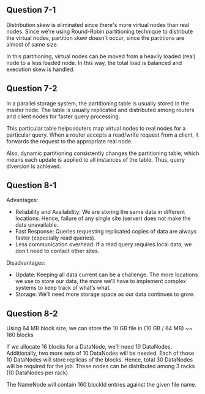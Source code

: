 ## Question 7-1

Distribution skew is eliminated since there's more virtual nodes than real nodes. Since we're using Round-Robin partitioning technique to distribute the virtual nodes, partition skew doesn't occur, since the partitions are almost of same size.

In this partitioning, virtual nodes can be moved from a heavily loaded (real) node to a less loaded node. In this way, the total load is balanced and execution skew is handled.

## Question 7-2

In a parallel storage system, the partitioning table is usually stored in the master node. The table is usually replicated and distributed among routers and client nodes for faster query processing.

This particular table helps routers map virtual nodes to real nodes for a particular query. When a router accepts a read/write request from a client, it forwards the request to the appropriate real node.

Also, dynamic partitioning consistently changes the partitioning table, which means each update is applied to all instances of the table. Thus, query diversion is achieved.

## Question 8-1

Advantages:

- Reliability and Availability: We are storing the same data in different locations. Hence, failure of any single site (server) does not make the data unavailable.
- Fast Response: Queries requesting replicated copies of data are always faster (especially read queries).
- Less communication overhead: If a read query requires local data, we don't need to contact other sites.

Disadvantages:

- Update: Keeping all data current can be a challenge. The more locations we use to store our data, the more we’ll have to implement complex systems to keep track of what’s what.
- Storage: We’ll need more storage space as our data continues to grow.

## Question 8-2

Using 64 MB block size, we can store the 10 GB file in (10 GB / 64 MB) ~~ 160 blocks

If we allocate 16 blocks for a DataNode, we'll need 10 DataNodes. Additionally, two more sets of 10 DataNodes will be needed. Each of those 10 DataNodes will store replicas of the blocks. Hence, total 30 DataNodes will be required for the job. These nodes can be distributed among 3 racks (10 DataNodes per rack).

The NameNode will contain 160 blockId entries against the given file name.
